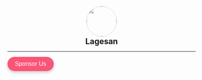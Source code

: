 <div align="center">
    <img src="https://lagesan.github.io/images/OBS.png" 
         width="80" height="80" 
         style="border-radius: 50%; border: 1px solid lightgrey;">
         <h2 style="margin:0 0;">Lagesan</h2>
</div>
<hr>
<button align="left" style="
    background: #fa5477;
    color: white;
    border: none;
    margin-right:50px;
    border-radius: 50px;
    padding: 10px 20px;
    font-size: 16px;
    cursor: pointer;
    transition: background-color 0.3s, transform 0.2s;
    box-shadow: 0 4px 8px rgba(0, 0, 0, 0.2);">
    Sponsor Us
</button></a>
